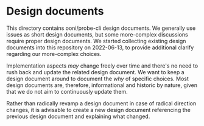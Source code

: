 # Design documents

This directory contains ooni/probe-cli design documents. We generally
use issues as short design documents, but some more-complex discussions
require proper design documents. We started collecting existing design
documents into this repository on 2022-06-13, to provide additional
clarify regarding our more-complex choices.

Implementation aspects _may_ change freely over time and there's no need
to rush back and update the related design document. We want to keep a
design document around to document the _why_ of specific choices.
Most design documents are, therefore, informational and historic by
nature, given that we do not aim to continuously update them.

Rather than radically revamp a design document in case of radical direction
changes, it is advisable to create a new design document referencing the
previous design document and explaining what changed.
